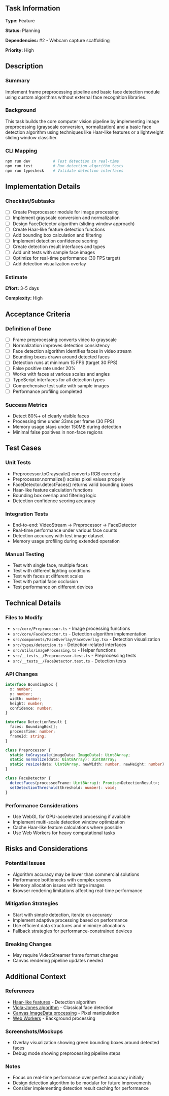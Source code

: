 ## Task Information

**Type:** Feature

**Status:** Planning

**Dependencies:** #2 - Webcam capture scaffolding

**Priority:** High

## Description

### Summary
Implement frame preprocessing pipeline and basic face detection module using custom algorithms without external face recognition libraries.

### Background
This task builds the core computer vision pipeline by implementing image preprocessing (grayscale conversion, normalization) and a basic face detection algorithm using techniques like Haar-like features or a lightweight sliding window classifier.

### CLI Mapping
```bash
npm run dev          # Test detection in real-time
npm run test         # Run detection algorithm tests
npm run typecheck    # Validate detection interfaces
```

## Implementation Details

### Checklist/Subtasks
- [ ] Create Preprocessor module for image processing
- [ ] Implement grayscale conversion and normalization
- [ ] Design FaceDetector algorithm (sliding window approach)
- [ ] Create Haar-like feature detection functions
- [ ] Add bounding box calculation and filtering
- [ ] Implement detection confidence scoring
- [ ] Create detection result interfaces and types
- [ ] Add unit tests with sample face images
- [ ] Optimize for real-time performance (30 FPS target)
- [ ] Add detection visualization overlay

### Estimate
**Effort:** 3-5 days

**Complexity:** High

## Acceptance Criteria

### Definition of Done
- [ ] Frame preprocessing converts video to grayscale
- [ ] Normalization improves detection consistency
- [ ] Face detection algorithm identifies faces in video stream
- [ ] Bounding boxes drawn around detected faces
- [ ] Detection runs at minimum 15 FPS (target 30 FPS)
- [ ] False positive rate under 20%
- [ ] Works with faces at various scales and angles
- [ ] TypeScript interfaces for all detection types
- [ ] Comprehensive test suite with sample images
- [ ] Performance profiling completed

### Success Metrics
- Detect 80%+ of clearly visible faces
- Processing time under 33ms per frame (30 FPS)
- Memory usage stays under 150MB during detection
- Minimal false positives in non-face regions

## Test Cases

### Unit Tests
- Preprocessor.toGrayscale() converts RGB correctly
- Preprocessor.normalize() scales pixel values properly
- FaceDetector.detectFaces() returns valid bounding boxes
- Haar-like feature calculation functions
- Bounding box overlap and filtering logic
- Detection confidence scoring accuracy

### Integration Tests
- End-to-end: VideoStream → Preprocessor → FaceDetector
- Real-time performance under various face counts
- Detection accuracy with test image dataset
- Memory usage profiling during extended operation

### Manual Testing
- Test with single face, multiple faces
- Test with different lighting conditions
- Test with faces at different scales
- Test with partial face occlusion
- Test performance on different devices

## Technical Details

### Files to Modify
- `src/core/Preprocessor.ts` - Image processing functions
- `src/core/FaceDetector.ts` - Detection algorithm implementation
- `src/components/FaceOverlay/FaceOverlay.tsx` - Detection visualization
- `src/types/detection.ts` - Detection-related interfaces
- `src/utils/imageProcessing.ts` - Helper functions
- `src/__tests__/Preprocessor.test.ts` - Preprocessing tests
- `src/__tests__/FaceDetector.test.ts` - Detection tests

### API Changes
```typescript
interface BoundingBox {
  x: number;
  y: number;
  width: number;
  height: number;
  confidence: number;
}

interface DetectionResult {
  faces: BoundingBox[];
  processTime: number;
  frameId: string;
}

class Preprocessor {
  static toGrayscale(imageData: ImageData): Uint8Array;
  static normalize(data: Uint8Array): Uint8Array;
  static resize(data: Uint8Array, newWidth: number, newHeight: number): Uint8Array;
}

class FaceDetector {
  detectFaces(processedFrame: Uint8Array): Promise<DetectionResult>;
  setDetectionThreshold(threshold: number): void;
}
```

### Performance Considerations
- Use WebGL for GPU-accelerated processing if available
- Implement multi-scale detection window optimization
- Cache Haar-like feature calculations where possible
- Use Web Workers for heavy computational tasks

## Risks and Considerations

### Potential Issues
- Algorithm accuracy may be lower than commercial solutions
- Performance bottlenecks with complex scenes
- Memory allocation issues with large images
- Browser rendering limitations affecting real-time performance

### Mitigation Strategies
- Start with simple detection, iterate on accuracy
- Implement adaptive processing based on performance
- Use efficient data structures and minimize allocations
- Fallback strategies for performance-constrained devices

### Breaking Changes
- May require VideoStreamer frame format changes
- Canvas rendering pipeline updates needed

## Additional Context

### References
- [Haar-like features](https://en.wikipedia.org/wiki/Haar-like_feature) - Detection algorithm
- [Viola-Jones algorithm](https://en.wikipedia.org/wiki/Viola%E2%80%93Jones_object_detection_framework) - Classical face detection
- [Canvas ImageData processing](https://developer.mozilla.org/en-US/docs/Web/API/CanvasRenderingContext2D/getImageData) - Pixel manipulation
- [Web Workers](https://developer.mozilla.org/en-US/docs/Web/API/Web_Workers_API) - Background processing

### Screenshots/Mockups
- Overlay visualization showing green bounding boxes around detected faces
- Debug mode showing preprocessing pipeline steps

### Notes
- Focus on real-time performance over perfect accuracy initially
- Design detection algorithm to be modular for future improvements
- Consider implementing detection result caching for performance